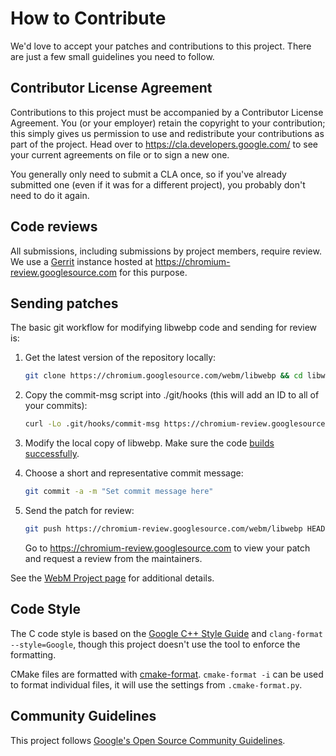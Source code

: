 # How to Contribute

We'd love to accept your patches and contributions to this project. There are
just a few small guidelines you need to follow.

## Contributor License Agreement

Contributions to this project must be accompanied by a Contributor License
Agreement. You (or your employer) retain the copyright to your contribution;
this simply gives us permission to use and redistribute your contributions as
part of the project. Head over to <https://cla.developers.google.com/> to see
your current agreements on file or to sign a new one.

You generally only need to submit a CLA once, so if you've already submitted one
(even if it was for a different project), you probably don't need to do it
again.

## Code reviews

All submissions, including submissions by project members, require review. We
use a [Gerrit](https://www.gerritcodereview.com) instance hosted at
https://chromium-review.googlesource.com for this purpose.

## Sending patches

The basic git workflow for modifying libwebp code and sending for review is:

1.  Get the latest version of the repository locally:

    ```sh
    git clone https://chromium.googlesource.com/webm/libwebp && cd libwebp
    ```

2.  Copy the commit-msg script into ./git/hooks (this will add an ID to all of
    your commits):

    ```sh
    curl -Lo .git/hooks/commit-msg https://chromium-review.googlesource.com/tools/hooks/commit-msg && chmod u+x .git/hooks/commit-msg
    ```

3.  Modify the local copy of libwebp. Make sure the code
    [builds successfully](https://chromium.googlesource.com/webm/libwebp/+/HEAD/doc/building.md#cmake).

4.  Choose a short and representative commit message:

    ```sh
    git commit -a -m "Set commit message here"
    ```

5.  Send the patch for review:

    ```sh
    git push https://chromium-review.googlesource.com/webm/libwebp HEAD:refs/for/main
    ```

    Go to https://chromium-review.googlesource.com to view your patch and
    request a review from the maintainers.

See the
[WebM Project page](https://www.webmproject.org/code/contribute/submitting-patches/)
for additional details.

## Code Style

The C code style is based on the
[Google C++ Style Guide](https://google.github.io/styleguide/cppguide.html) and
`clang-format --style=Google`, though this project doesn't use the tool to
enforce the formatting.

CMake files are formatted with
[cmake-format](https://cmake-format.readthedocs.io/en/latest/). `cmake-format
-i` can be used to format individual files, it will use the settings from
`.cmake-format.py`.

## Community Guidelines

This project follows
[Google's Open Source Community Guidelines](https://opensource.google.com/conduct/).
